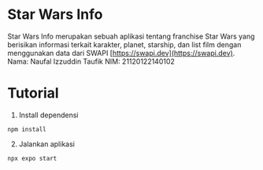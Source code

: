 # Star Wars Info

Star Wars Info merupakan sebuah aplikasi tentang franchise Star Wars yang berisikan informasi terkait karakter, planet, starship, dan list film dengan menggunakan data dari SWAPI [https://swapi.dev](https://swapi.dev).
<br>
Nama: Naufal Izzuddin Taufik 
NIM: 21120122140102

# Tutorial
1. Install dependensi
```console
npm install
```
2. Jalankan aplikasi
```console
npx expo start
```



